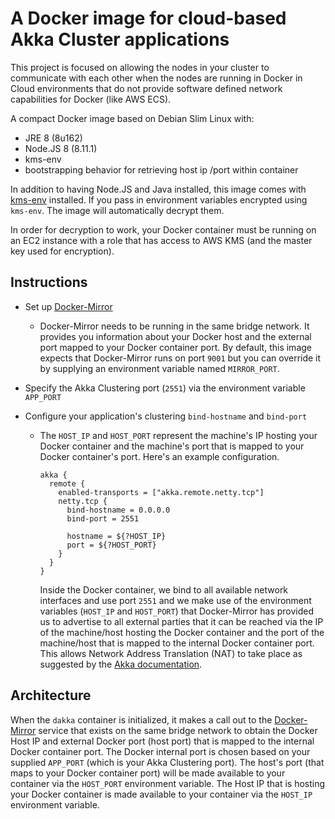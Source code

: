 # A Docker image for cloud-based Akka Cluster applications #
This project is focused on allowing the nodes in your cluster to communicate with each other when the nodes are running 
in Docker in Cloud environments that do not provide software defined network capabilities for Docker (like AWS ECS).

A compact Docker image based on Debian Slim Linux with:
- JRE 8 (8u162)
- Node.JS 8 (8.11.1)
- kms-env 
- bootstrapping behavior for retrieving host ip /port within container

In addition to having Node.JS and Java installed, this image comes with [kms-env](https://github.com/ukayani/kms-env) 
installed. If you pass in environment variables encrypted using `kms-env`. The image will automatically decrypt them. 

In order for decryption to work, your Docker container must be running on an EC2 instance with a role that has access 
to AWS KMS (and the master key used for encryption).

## Instructions ##
- Set up [Docker-Mirror](https://github.com/LoyaltyOne/docker-mirror) 
  - Docker-Mirror needs to be running in the same bridge network. It provides you information about your Docker host 
    and the external port mapped to your Docker container port. By default, this image expects that Docker-Mirror runs 
    on port `9001` but you can override it by supplying an environment variable named `MIRROR_PORT`.

- Specify the Akka Clustering port (`2551`) via the environment variable `APP_PORT`

- Configure your application's clustering `bind-hostname` and `bind-port`
  - The `HOST_IP` and `HOST_PORT` represent the machine's IP hosting your Docker container and the machine's port that 
  is mapped to your Docker container's port. Here's an example configuration.
      ```hocon
      akka {
        remote {
          enabled-transports = ["akka.remote.netty.tcp"]
          netty.tcp {
            bind-hostname = 0.0.0.0
            bind-port = 2551
      
            hostname = ${?HOST_IP}
            port = ${?HOST_PORT}
          }
        }
      }
      ```
      Inside the Docker container, we bind to all available network interfaces and use port `2551` and we make use of 
      the environment variables (`HOST_IP` and `HOST_PORT`) that Docker-Mirror has provided us to advertise to all external 
      parties that it can be reached via the IP of the machine/host hosting the Docker container and the port of the machine/host that         is mapped to the internal Docker container port. This allows Network Address Translation (NAT) to take place as 
      suggested by the [Akka documentation](http://doc.akka.io/docs/akka/current/scala/remoting.html#akka-behind-nat-or-in-a-docker-container).

## Architecture ##
When the `dakka` container is initialized, it makes a call out to the [Docker-Mirror](https://github.com/LoyaltyOne/docker-mirror) service that exists on the same bridge network to obtain the Docker Host IP and external Docker port (host port) that is mapped to the internal Docker container port. The Docker internal port is chosen based on your supplied `APP_PORT` (which is your Akka Clustering port). The host's port (that maps to your Docker container port) will be made available to your container via the 
`HOST_PORT` environment variable. The Host IP that is hosting your Docker container is made available to your container 
via the `HOST_IP` environment variable.
